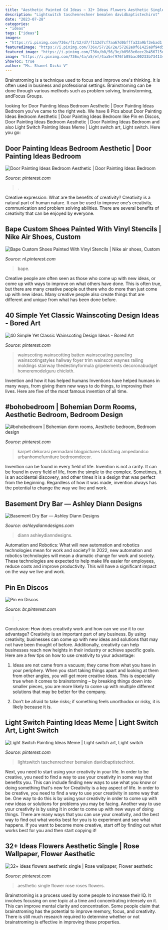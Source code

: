 ```yaml
---
title: "Aesthetic Painted Cd Ideas ~ 32+ Ideas Flowers Aesthetic Single"
description: "Lightswitch taschenrechner bemalen davidbaptistechirot"
date: "2023-07-28"
categories:
- "ideas"
tags: ["ideas"]
images:
- "https://i.pinimg.com/736x/f1/12/d7/f112d7cf7aa67d0bfffa32a9bf3ebad1.jpg"
featuredImage: "https://i.pinimg.com/736x/57/26/2e/57262e0f61425a8f94d5e0c39c2eea8e.jpg"
featured_image: "https://i.pinimg.com/736x/b0/56/3e/b0563e6eec2b456715dd42f23b7e410c.jpg"
image: "https://i.pinimg.com/736x/4a/a5/ef/4aa5ef976fb05bac00233b734134eecb.jpg"
ShowToc: true
author: "Ms. Shanel Dicki V"
---
```



Brainstroming is a technique used to focus and improve one's thinking. It is often used in business and professional settings. Brainstroming can be done through various methods such as problem solving, brainstorming, andFocus Groups.

	

		
looking for Door Painting Ideas Bedroom Aesthetic | Door Painting Ideas Bedroom you've came to the right web. We have 8 Pics about Door Painting Ideas Bedroom Aesthetic | Door Painting Ideas Bedroom like Pin en Discos, Door Painting Ideas Bedroom Aesthetic | Door Painting Ideas Bedroom and also Light Switch Painting Ideas Meme | Light switch art, Light switch. Here you go:
		
    
## Door Painting Ideas Bedroom Aesthetic | Door Painting Ideas Bedroom

<img loading=lazy src="https://i.pinimg.com/736x/89/85/80/898580bec144ad919ea25322e4f33721.jpg" onerror="this.onerror=null;this.src='https://tse2.mm.bing.net/th?id=OIP.2h1xIivuwSkwVnjZWjlFgwHaJ3&amp;pid=15.1';" alt="Door Painting Ideas Bedroom Aesthetic | Door Painting Ideas Bedroom">

_Source: pinterest.com_

>. 

	

Creative expression: What are the benefits of creativity?
Creativity is a natural part of human nature. It can be used to improve one’s creativity, communication and problem solving abilities. There are several benefits of creativity that can be enjoyed by everyone.

    
## Bape Custom Shoes Painted With Vinyl Stencils | Nike Air Shoes, Custom

<img loading=lazy src="https://i.pinimg.com/736x/f1/12/d7/f112d7cf7aa67d0bfffa32a9bf3ebad1.jpg" onerror="this.onerror=null;this.src='https://tse2.mm.bing.net/th?id=OIP.fyhzu_ono3UScFvd_PlDyQHaIz&amp;pid=15.1';" alt="Bape Custom Shoes Painted With Vinyl Stencils | Nike air shoes, Custom">

_Source: nl.pinterest.com_

>bape. 

	

Creative people are often seen as those who come up with new ideas, or come up with ways to improve on what others have done. This is often true, but there are many creative people out there who do more than just come up with new ideas. Many creative people also create things that are different and unique from what has been done before.

    
## 40 Simple Yet Classic Wainscoting Design Ideas - Bored Art

<img loading=lazy src="https://i.pinimg.com/736x/ca/2b/a2/ca2ba2b209b37cb673cb2bbdc2208b33.jpg" onerror="this.onerror=null;this.src='https://tse4.mm.bing.net/th?id=OIP.z09m07ZI2hH5XoFgu2NB2AHaJ5&amp;pid=15.1';" alt="40 Simple Yet Classic Wainscoting Design Ideas - Bored Art">

_Source: pinterest.com_

>wainscoting wainscotting batten wainscoating paneling wainscotingstyles hallway foyer trim wainscot waynes railing moldings stairway thedestinyformula gripelements decoronabudget homeremodelguru chicloth. 

	

Invention and how it has helped humans
Inventions have helped humans in many ways, from giving them new ways to do things, to improving their lives. Here are five of the most famous invention of all time.

    
## #bohobedroom | Bohemian Dorm Rooms, Aesthetic Bedroom, Bedroom Design

<img loading=lazy src="https://i.pinimg.com/736x/b0/56/3e/b0563e6eec2b456715dd42f23b7e410c.jpg" onerror="this.onerror=null;this.src='https://tse2.mm.bing.net/th?id=OIP.xJ9SBsAchgWh1BTzR6HrGwHaLH&amp;pid=15.1';" alt="#bohobedroom | Bohemian dorm rooms, Aesthetic bedroom, Bedroom design">

_Source: pinterest.com_

>karpet dekorasi permadani blogpictures blickfang ampedandco urbanhomefurniture bedroomdecor. 

	

Invention can be found in every field of life.
Invention is not a rarity. It can be found in every field of life, from the simple to the complex. Sometimes, it is an accidental discovery, and other times it is a design that was perfect from the beginning. Regardless of how it was made, invention always has the potential to change the way we live and work.

    
## Basement Dry Bar — Ashley Diann Designs

<img loading=lazy src="https://ashleydianndesigns.com/wp-content/uploads/2020/08/img_0035-1536x2048.jpg" onerror="this.onerror=null;this.src='https://tse2.mm.bing.net/th?id=OIP.K1BJp4QDOest0A2ttR6mbgHaJ4&amp;pid=15.1';" alt="Basement Dry Bar — Ashley Diann Designs">

_Source: ashleydianndesigns.com_

>diann ashleydianndesigns. 

	

Automation and Robotics: What will new automation and robotics technologies mean for work and society?
In 2022, new automation and robotics technologies will mean a dramatic change for work and society. These technologies are expected to help make life easier for employees, reduce costs and improve productivity. This will have a significant impact on the way we live and work.

    
## Pin En Discos

<img loading=lazy src="https://i.pinimg.com/736x/4a/a5/ef/4aa5ef976fb05bac00233b734134eecb.jpg" onerror="this.onerror=null;this.src='https://tse2.mm.bing.net/th?id=OIP.OLpsa1T8TNhadVFUSXsM3wHaML&amp;pid=15.1';" alt="Pin en Discos">

_Source: br.pinterest.com_

>. 

	

Conclusion: How does creativity work and how can we use it to our advantage?
Creativity is an important part of any business. By using creativity, businesses can come up with new ideas and solutions that may not have been thought of before. Additionally, creativity can help businesses reach new heights in their industry or achieve specific goals. Here are a few tips on how to use creativity to your advantage: 
1. Ideas are not came from a vacuum; they come from what you have in your periphery. When you start taking things apart and looking at them from other angles, you will get more creative ideas. This is especially true when it comes to brainstorming – by breaking things down into smaller pieces, you are more likely to come up with multiple different solutions that may be better for the company. 

2. Don’t be afraid to take risks; if something feels unorthodox or risky, it is likely because it is.

    
## Light Switch Painting Ideas Meme | Light Switch Art, Light Switch

<img loading=lazy src="https://i.pinimg.com/736x/57/26/2e/57262e0f61425a8f94d5e0c39c2eea8e.jpg" onerror="this.onerror=null;this.src='https://tse4.mm.bing.net/th?id=OIP.0R-avnjkW6UhHiL2NhpF4wHaLu&amp;pid=15.1';" alt="Light Switch Painting Ideas Meme | Light switch art, Light switch">

_Source: pinterest.com_

>lightswitch taschenrechner bemalen davidbaptistechirot. 

	

Next, you need to start using your creativity in your life. In order to be creative, you need to find a way to use your creativity in some way that benefits you. This can include finding new ways to use what you know or doing something that's new for
Creativity is a key aspect of life. In order to be creative, you need to find a way to use your creativity in some way that be. One way to do this is by using your creativity in order to come up with new ideas or solutions for problems you may be facing. Another way to use your creativity is by using it in order to come up with new ways of doing things. There are many ways that you can use your creativity, and the best way to find out what works best for you is to experiment and see what happens. If you want to become more creative, start off by finding out what works best for you and then start copying it!

    
## 32+ Ideas Flowers Aesthetic Single | Rose Wallpaper, Flower Aesthetic

<img loading=lazy src="https://i.pinimg.com/736x/aa/dc/2e/aadc2eeb9991d9ae75625bc1e2cd6dac.jpg" onerror="this.onerror=null;this.src='https://tse2.mm.bing.net/th?id=OIP.bFwEw8LsGW-CWjCOoAa-WAAAAA&amp;pid=15.1';" alt="32+ ideas flowers aesthetic single | Rose wallpaper, Flower aesthetic">

_Source: pinterest.com_

>aesthetic single flower rose roses flowers. 

	

Brainstroming is a process used by some people to increase their IQ. It involves focusing on one topic at a time and concentrating intensely on it. This can improve mental clarity and concentration. Some people claim that brainstroming has the potential to improve memory, focus, and creativity. There is still much research required to determine whether or not brainstroming is effective in improving these properties.


